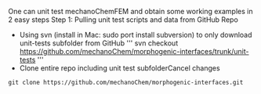 One can unit test mechanoChemFEM and obtain some working examples in 2 easy steps 
Step 1: Pulling unit test scripts and data from GitHub Repo
 - Using svn (install in Mac: sudo port install subversion) to only download unit-tests subfolder from GitHub
'''
svn checkout https://github.com/mechanoChem/morphogenic-interfaces/trunk/unit-tests
'''
- Clone entire repo including unit test subfolderCancel changes
```
git clone https://github.com/mechanoChem/morphogenic-interfaces.git
```


